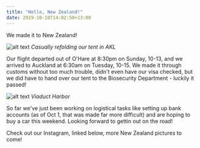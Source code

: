 ```yaml
---
title: "Hello, New Zealand!"
date: 2019-10-18T14:02:50+13:00
---
```


We made it to New Zealand!

![alt text](https://res.cloudinary.com/dqsylhojv/image/upload/h_0.4/v1571361014/hanswustrack.com/hello-new-zealand/IMG_4124_rshq0d.jpg "Casually refolding our tent in AKL")
_Casually refolding our tent in AKL_

Our flight departed out of O'Hare at 8:30pm on Sunday, 10-13, and we arrived to Auckland at 6:30am on Tuesday, 10-15. We made it through customs without too much trouble, didn't even have our visa checked, but we did have to hand over our tent to the Biosecurity Department - luckily it passed!

![alt text](https://res.cloudinary.com/dqsylhojv/image/upload/v1571361287/hanswustrack.com/hello-new-zealand/IMG_4157_e0kds2.jpg "Viaduct Harbor")
_Viaduct Harbor_

So far we've just been working on logistical tasks like setting up bank accounts (as of Oct 1, that was made far more difficult) and are hoping to buy a car this weekend. Looking forward to gettin out on the road!

Check out our Instagram, linked below, more New Zealand pictures to come!